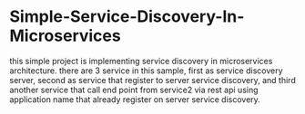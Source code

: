 # Simple-Service-Discovery-In-Microservices

this simple project is implementing service discovery in microservices architecture.
there are 3 service in this sample, first as service discovery server, 
second as service that register to server service discovery, 
and third another service that call end point from service2 via rest api using application name that already register on server service discovery.


